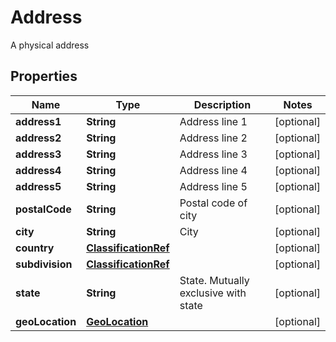 

# Address

A physical address
## Properties

Name | Type | Description | Notes
------------ | ------------- | ------------- | -------------
**address1** | **String** | Address line 1 |  [optional]
**address2** | **String** | Address line 2 |  [optional]
**address3** | **String** | Address line 3 |  [optional]
**address4** | **String** | Address line 4 |  [optional]
**address5** | **String** | Address line 5 |  [optional]
**postalCode** | **String** | Postal code of city |  [optional]
**city** | **String** | City |  [optional]
**country** | [**ClassificationRef**](ClassificationRef.md) |  |  [optional]
**subdivision** | [**ClassificationRef**](ClassificationRef.md) |  |  [optional]
**state** | **String** | State. Mutually exclusive with state |  [optional]
**geoLocation** | [**GeoLocation**](GeoLocation.md) |  |  [optional]




